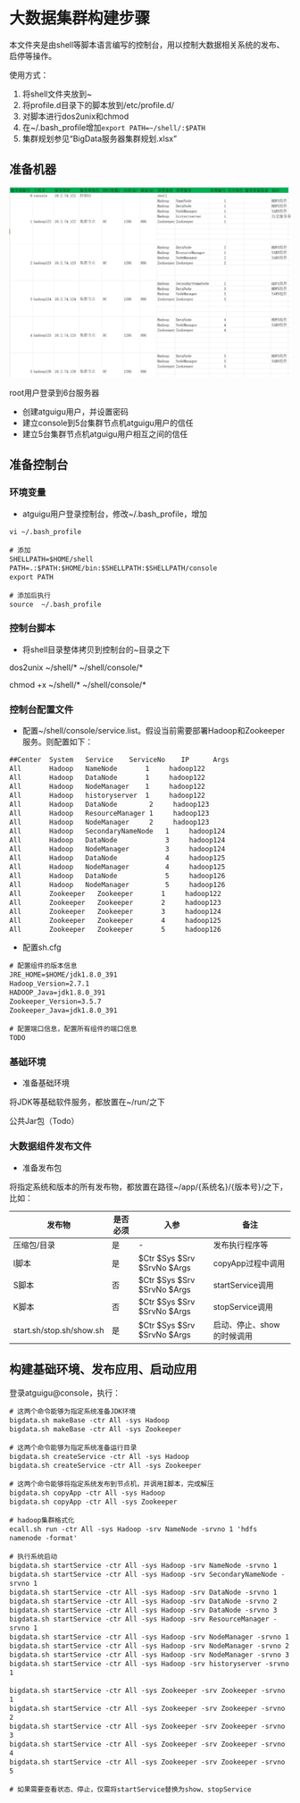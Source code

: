 # 大数据集群构建步骤

本文件夹是由shell等脚本语言编写的控制台，用以控制大数据相关系统的发布、启停等操作。

使用方式：

1. 将shell文件夹放到~
2. 将profile.d目录下的脚本放到/etc/profile.d/
3. 对脚本进行dos2unix和chmod
4. 在~/.bash_profile增加`export PATH=~/shell/:$PATH`
5. 集群规划参见“BigData服务器集群规划.xlsx”



## 准备机器

![image-20240524161558479](./README.assets/image-20240524161558479.png)

root用户登录到6台服务器

- 创建atguigu用户，并设置密码
- 建立console到5台集群节点机atguigu用户的信任
- 建立5台集群节点机atguigu用户相互之间的信任

## 准备控制台

### 环境变量

- atguigu用户登录控制台，修改~/.bash_profile，增加

```shell
vi ~/.bash_profile

# 添加
SHELLPATH=$HOME/shell
PATH=.:$PATH:$HOME/bin:$SHELLPATH:$SHELLPATH/console
export PATH

# 添加后执行
source  ~/.bash_profile
```

### 控制台脚本

- 将shell目录整体拷贝到控制台的~目录之下

dos2unix ~/shell/* ~/shell/console/*

chmod +x ~/shell/* ~/shell/console/*

### 控制台配置文件

- 配置~/shell/console/service.list。假设当前需要部署Hadoop和Zookeeper服务。则配置如下：

```
##Center  System   Service    ServiceNo    IP      Args
All       Hadoop   NameNode	      1     hadoop122
All       Hadoop   DataNode	      1     hadoop122
All       Hadoop   NodeManager	  1     hadoop122
All       Hadoop   historyserver  1     hadoop122
All       Hadoop   DataNode	       2     hadoop123
All       Hadoop   ResourceManager 1     hadoop123
All       Hadoop   NodeManager     2     hadoop123
All       Hadoop   SecondaryNameNode   1     hadoop124
All       Hadoop   DataNode            3     hadoop124
All       Hadoop   NodeManager         3     hadoop124
All       Hadoop   DataNode            4     hadoop125
All       Hadoop   NodeManager         4     hadoop125
All       Hadoop   DataNode            5     hadoop126
All       Hadoop   NodeManager         5     hadoop126
All       Zookeeper   Zookeeper	      1     hadoop122
All       Zookeeper	  Zookeeper       2     hadoop123
All       Zookeeper   Zookeeper       3     hadoop124
All       Zookeeper   Zookeeper       4     hadoop125
All       Zookeeper   Zookeeper       5     hadoop126
```

- 配置sh.cfg

```
# 配置组件的版本信息
JRE_HOME=$HOME/jdk1.8.0_391
Hadoop_Version=2.7.1
HADOOP_Java=jdk1.8.0_391
Zookeeper_Version=3.5.7
Zookeeper_Java=jdk1.8.0_391

# 配置端口信息，配置所有组件的端口信息
TODO
```

### 基础环境

- 准备基础环境

将JDK等基础软件服务，都放置在~/run/之下

公共Jar包（Todo）

### 大数据组件发布文件

- 准备发布包

将指定系统和版本的所有发布物，都放置在路径~/app/{系统名}/{版本号}/之下，比如：

| 发布物                   | 是否必须 | 入参                        | 备注                       |
| ------------------------ | -------- | --------------------------- | -------------------------- |
| 压缩包/目录              | 是       | -                           | 发布执行程序等             |
| I脚本                    | 是       | $Ctr $Sys $Srv $SrvNo $Args | copyApp过程中调用          |
| S脚本                    | 否       | $Ctr $Sys $Srv $SrvNo $Args | startService调用           |
| K脚本                    | 否       | $Ctr $Sys $Srv $SrvNo $Args | stopService调用            |
| start.sh/stop.sh/show.sh | 是       | $Ctr $Sys $Srv $SrvNo $Args | 启动、停止、show的时候调用 |

## 构建基础环境、发布应用、启动应用

登录atguigu@console，执行：

```
# 这两个命令能够为指定系统准备JDK环境
bigdata.sh makeBase -ctr All -sys Hadoop
bigdata.sh makeBase -ctr All -sys Zookeeper

# 这两个命令能够为指定系统准备运行目录
bigdata.sh createService -ctr All -sys Hadoop
bigdata.sh createService -ctr All -sys Zookeeper

# 这两个命令能够将指定系统发布到节点机，并调用I脚本，完成解压
bigdata.sh copyApp -ctr All -sys Hadoop
bigdata.sh copyApp -ctr All -sys Zookeeper

# hadoop集群格式化
ecall.sh run -ctr All -sys Hadoop -srv NameNode -srvno 1 'hdfs namenode -format'

# 执行系统启动
bigdata.sh startService -ctr All -sys Hadoop -srv NameNode -srvno 1
bigdata.sh startService -ctr All -sys Hadoop -srv SecondaryNameNode -srvno 1
bigdata.sh startService -ctr All -sys Hadoop -srv DataNode -srvno 1
bigdata.sh startService -ctr All -sys Hadoop -srv DataNode -srvno 2
bigdata.sh startService -ctr All -sys Hadoop -srv DataNode -srvno 3
bigdata.sh startService -ctr All -sys Hadoop -srv ResourceManager -srvno 1
bigdata.sh startService -ctr All -sys Hadoop -srv NodeManager -srvno 1
bigdata.sh startService -ctr All -sys Hadoop -srv NodeManager -srvno 2
bigdata.sh startService -ctr All -sys Hadoop -srv NodeManager -srvno 3
bigdata.sh startService -ctr All -sys Hadoop -srv historyserver -srvno 1

bigdata.sh startService -ctr All -sys Zookeeper -srv Zookeeper -srvno 1
bigdata.sh startService -ctr All -sys Zookeeper -srv Zookeeper -srvno 2
bigdata.sh startService -ctr All -sys Zookeeper -srv Zookeeper -srvno 3
bigdata.sh startService -ctr All -sys Zookeeper -srv Zookeeper -srvno 4
bigdata.sh startService -ctr All -sys Zookeeper -srv Zookeeper -srvno 5

# 如果需要查看状态、停止，仅需将startService替换为show、stopService
```



